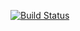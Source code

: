 [![Build Status](https://travis-ci.org/divhide/divhide-core.png?branch=master)](https://travis-ci.org/divhide/divhide-core)